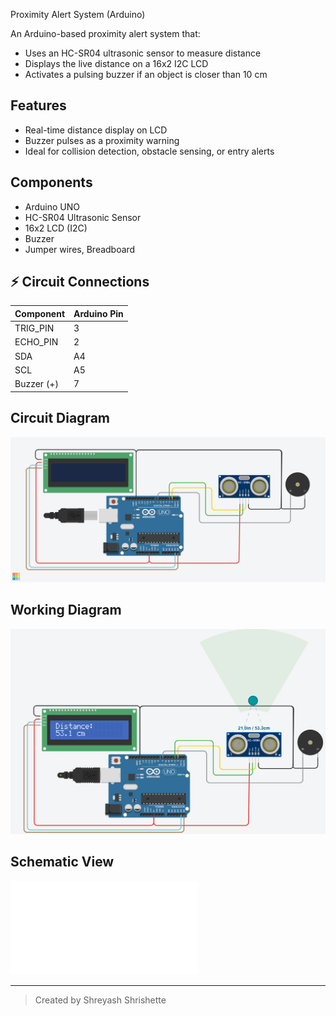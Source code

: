 Proximity Alert System (Arduino)

An Arduino-based proximity alert system that:
- Uses an HC-SR04 ultrasonic sensor to measure distance
- Displays the live distance on a 16x2 I2C LCD
- Activates a pulsing buzzer if an object is closer than 10 cm

## Features
- Real-time distance display on LCD
- Buzzer pulses as a proximity warning
- Ideal for collision detection, obstacle sensing, or entry alerts

## Components
- Arduino UNO
- HC-SR04 Ultrasonic Sensor
- 16x2 LCD (I2C)
- Buzzer
- Jumper wires, Breadboard

## ⚡ Circuit Connections

| Component       | Arduino Pin |
|----------------|-------------|
| TRIG_PIN       | 3           |
| ECHO_PIN       | 2           |
| SDA            | A4          |
| SCL            | A5          |
| Buzzer (+)     | 7           |

## Circuit Diagram
![Circuit Diagram](Image/Proximity-Alert-System.png)

## Working Diagram
![Working Diagram](Image/Proximity-Alert-System-Working.png)


## Schematic View
![Schematic View](Image/Proximity-Alert-System.pdf)

---

> Created by Shreyash Shrishette
